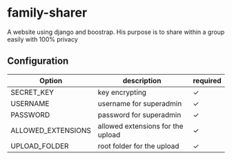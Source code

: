 # family-sharer
A website using django and boostrap. His purpose is to share within a group easily with 100% privacy

## Configuration
Option| description | required
--- | --- | ---
SECRET_KEY | key encrypting | ✓
USERNAME | username for superadmin | ✓
PASSWORD | password for superadmin | ✓
ALLOWED_EXTENSIONS | allowed extensions for the upload | ✓
UPLOAD_FOLDER | root folder for the upload | ✓
